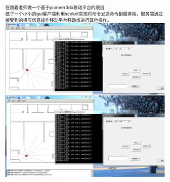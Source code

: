 在跟着老师做一个基于pioneer3dx移动平台的项目<br>
做了一个小小的gui客户端利用scoket实现将命令发送命令到服务端，服务端通过接受到的相应信息操作移动平台移动或进行其他操作。<br>
![image](https://github.com/ty33123/MFC_Control_pioneer3dx/blob/master/%E5%BA%94%E7%94%A8%E7%95%8C%E9%9D%A21.jpg)
![image](https://github.com/ty33123/MFC_Control_pioneer3dx/blob/master/%E5%BA%94%E7%94%A8%E7%95%8C%E9%9D%A22.jpg)
